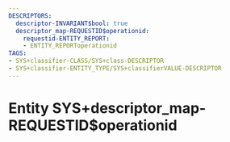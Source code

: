 ```yaml
---
DESCRIPTORS:
  descriptor-INVARIANT$bool: true
  descriptor_map-REQUESTID$operationid:
    requestid-ENTITY_REPORT:
    - ENTITY_REPORToperationid
TAGS:
- SYS+classifier-CLASS/SYS+class-DESCRIPTOR
- SYS+classifier-ENTITY_TYPE/SYS+classifierVALUE-DESCRIPTOR
---
```

# Entity SYS+descriptor_map-REQUESTID$operationid

